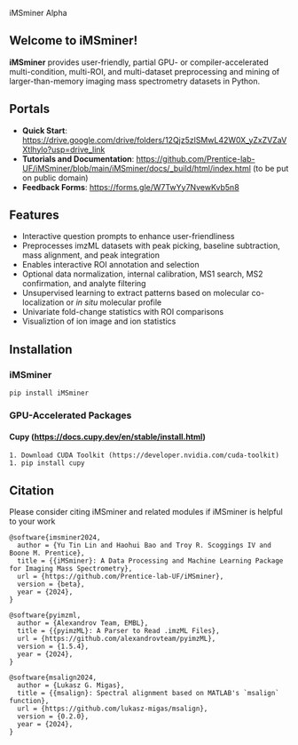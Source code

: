 iMSminer Alpha

## **Welcome to iMSminer!**
**iMSminer** provides user-friendly, partial GPU- or compiler-accelerated multi-condition, multi-ROI, and multi-dataset preprocessing and mining of larger-than-memory imaging mass spectrometry datasets in Python.

## **Portals**
- **Quick Start**: https://drive.google.com/drive/folders/12Qjz5zlSMwL42W0X_yZxZVZaVXtlhylo?usp=drive_link 
- **Tutorials and Documentation**: https://github.com/Prentice-lab-UF/iMSminer/blob/main/iMSminer/docs/_build/html/index.html (to be put on public domain)
- **Feedback Forms**: https://forms.gle/W7TwYy7NvewKvb5n8

## **Features**
- Interactive question prompts to enhance user-friendliness
- Preprocesses imzML datasets with peak picking, baseline subtraction, mass alignment, and peak integration
- Enables interactive ROI annotation and selection
- Optional data normalization, internal calibration, MS1 search, MS2 confirmation, and analyte filtering
- Unsupervised learning to extract patterns based on molecular co-localization or *in situ* molecular profile
- Univariate fold-change statistics with ROI comparisons
- Visualiztion of ion image and ion statistics 

## **Installation**
### **iMSminer**
```
pip install iMSminer
```
### **GPU-Accelerated Packages**
#### **Cupy** (https://docs.cupy.dev/en/stable/install.html)
```
1. Download CUDA Toolkit (https://developer.nvidia.com/cuda-toolkit)
1. pip install cupy
```

## **Citation**
Please consider citing iMSminer and related modules if iMSminer is helpful to your work
```
@software{imsminer2024,
  author = {Yu Tin Lin and Haohui Bao and Troy R. Scoggings IV and Boone M. Prentice},
  title = {{iMSminer}: A Data Processing and Machine Learning Package for Imaging Mass Spectrometry},
  url = {https://github.com/Prentice-lab-UF/iMSminer},
  version = {beta},
  year = {2024},
}

@software{pyimzml,
  author = {Alexandrov Team, EMBL},
  title = {{pyimzML}: A Parser to Read .imzML Files},
  url = {https://github.com/alexandrovteam/pyimzML},
  version = {1.5.4},
  year = {2024},
}

@software{msalign2024,
  author = {Lukasz G. Migas},
  title = {{msalign}: Spectral alignment based on MATLAB's `msalign` function},
  url = {https://github.com/lukasz-migas/msalign},
  version = {0.2.0},
  year = {2024},
}
```
